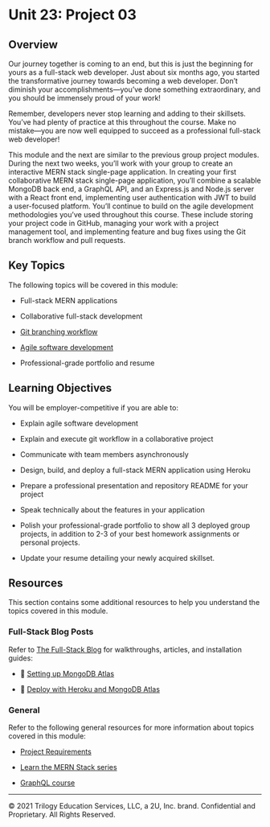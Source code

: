 # Unit 23: Project 03

## Overview

Our journey together is coming to an end, but this is just the beginning for yours as a full-stack web developer. Just about six months ago, you started the transformative journey towards becoming a web developer. Don’t diminish your accomplishments&mdash;you’ve done something extraordinary, and you should be immensely proud of your work!

Remember, developers never stop learning and adding to their skillsets. You’ve had plenty of practice at this throughout the course. Make no mistake&mdash;you are now well equipped to succeed as a professional full-stack web developer!

This module and the next are similar to the previous group project modules. During the next two weeks, you’ll work with your group to create an interactive MERN stack single-page application. In creating your first collaborative MERN stack single-page application, you’ll combine a scalable MongoDB back end, a GraphQL API, and an Express.js and Node.js server with a React front end, implementing user authentication with JWT to build a user-focused platform. You’ll continue to build on the agile development methodologies you’ve used throughout this course. These include storing your project code in GitHub, managing your work with a project management tool, and implementing feature and bug fixes using the Git branch workflow and pull requests.

## Key Topics

The following topics will be covered in this module:

* Full-stack MERN applications

* Collaborative full-stack development

* [Git branching workflow](https://git-scm.com/book/en/v2/Git-Branching-Branching-Workflows)

* [Agile software development](https://en.wikipedia.org/wiki/Agile_software_development)

* Professional-grade portfolio and resume

## Learning Objectives

You will be employer-competitive if you are able to:

* Explain agile software development

* Explain and execute git workflow in a collaborative project

* Communicate with team members asynchronously

* Design, build, and deploy a full-stack MERN application using Heroku

* Prepare a professional presentation and repository README for your project

* Speak technically about the features in your application

* Polish your professional-grade portfolio to show all 3 deployed group projects, in addition to 2-3 of your best homework assignments or personal projects.

* Update your resume detailing your newly acquired skillset.

## Resources

This section contains some additional resources to help you understand the topics covered in this module.

### Full-Stack Blog Posts

Refer to [The Full-Stack Blog](https://coding-boot-camp.github.io/full-stack/) for walkthroughs, articles, and installation guides:

* 📖 [Setting up MongoDB Atlas](https://coding-boot-camp.github.io/full-stack/mongodb/how-to-set-up-mongodb-atlas)

* 📖 [Deploy with Heroku and MongoDB Atlas](https://coding-boot-camp.github.io/full-stack/mongodb/deploy-with-heroku-and-mongodb-atlas)

### General

Refer to the following general resources for more information about topics covered in this module:

* [Project Requirements](../../01-Class-Content/22-State/04-Supplemental/Project-Requirements.md)

* [Learn the MERN Stack series](https://www.youtube.com/playlist?list=PLillGF-RfqbbiTGgA77tGO426V3hRF9iE)

* [GraphQL course](https://www.youtube.com/watch?v=ed8SzALpx1Q)

---
© 2021 Trilogy Education Services, LLC, a 2U, Inc. brand.  Confidential and Proprietary.  All Rights Reserved.
